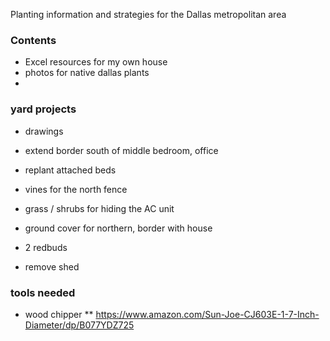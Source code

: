 
Planting information and strategies for the Dallas metropolitan area

### Contents

* Excel resources for my own house
* photos for native dallas plants
*


### yard projects

* drawings

* extend border south of middle bedroom, office
* replant attached beds
* vines for the north fence
* grass / shrubs for hiding the AC unit
* ground cover for northern, border with house
* 2 redbuds

* remove shed



### tools needed

* wood chipper
** https://www.amazon.com/Sun-Joe-CJ603E-1-7-Inch-Diameter/dp/B077YDZ725



